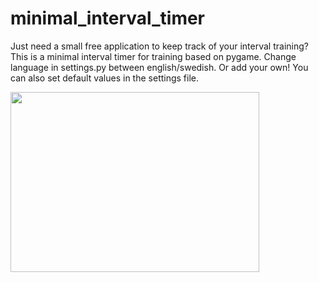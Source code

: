# minimal_interval_timer

Just need a small free application to keep track of your interval training? This is a minimal interval timer for training based on pygame. 
Change language in settings.py between english/swedish. Or add your own! 
You can also set default values in the settings file.

<img src="https://github.com/BorkOE/minimal_interval_timer/blob/main/timer.gif?raw=true" width="398" height="288" />
